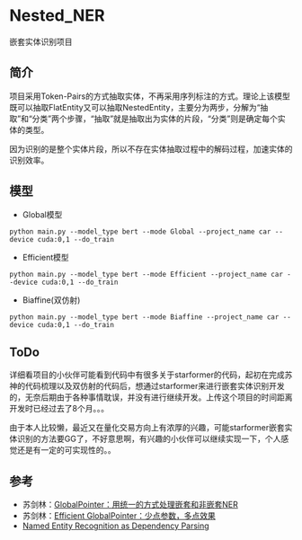 # Nested_NER

嵌套实体识别项目

## 简介
项目采用Token-Pairs的方式抽取实体，不再采用序列标注的方式。理论上该模型既可以抽取FlatEntity又可以抽取NestedEntity，主要分为两步，分解为“抽取”和“分类”两个步骤，“抽取”就是抽取出为实体的片段，“分类”则是确定每个实体的类型。

因为识别的是整个实体片段，所以不存在实体抽取过程中的解码过程，加速实体的识别效率。

## 模型
- Global模型

 `python main.py --model_type bert --mode Global --project_name car --device cuda:0,1 --do_train`

- Efficient模型

 `python main.py --model_type bert --mode Efficient --project_name car --device cuda:0,1 --do_train`

- Biaffine(双仿射)

 `python main.py --model_type bert --mode Biaffine --project_name car --device cuda:0,1 --do_train`

## ToDo

详细看项目的小伙伴可能看到代码中有很多关于starformer的代码，起初在完成苏神的代码梳理以及双仿射的代码后，想通过starformer来进行嵌套实体识别开发的，无奈后期由于各种事情耽误，并没有进行继续开发。上传这个项目的时间距离开发时已经过去了8个月。。。

由于本人比较懒，最近又在量化交易方向上有浓厚的兴趣，可能starformer嵌套实体识别的方法要GG了，不好意思啊，有兴趣的小伙伴可以继续实现一下，个人感觉还是有一定的可实现性的。。

## 参考

- 苏剑林：[GlobalPointer：用统一的方式处理嵌套和非嵌套NER](https://spaces.ac.cn/archives/8373)
- 苏剑林：[Efficient GlobalPointer：少点参数，多点效果](https://spaces.ac.cn/archives/8877)
- [Named Entity Recognition as Dependency Parsing](https://aclanthology.org/2020.acl-main.577.pdf)